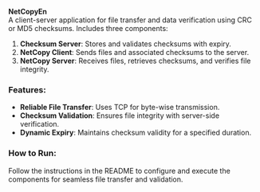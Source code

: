 **NetCopyEn**  
A client-server application for file transfer and data verification using CRC or MD5 checksums. Includes three components:  
1. **Checksum Server**: Stores and validates checksums with expiry.  
2. **NetCopy Client**: Sends files and associated checksums to the server.  
3. **NetCopy Server**: Receives files, retrieves checksums, and verifies file integrity.

### Features:  
- **Reliable File Transfer**: Uses TCP for byte-wise transmission.  
- **Checksum Validation**: Ensures file integrity with server-side verification.  
- **Dynamic Expiry**: Maintains checksum validity for a specified duration.

### How to Run:  
Follow the instructions in the README to configure and execute the components for seamless file transfer and validation.

